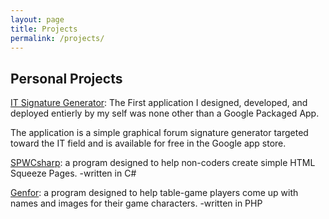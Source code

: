 ```yaml
---
layout: page
title: Projects
permalink: /projects/
---
```


## Personal Projects

[IT Signature Generator](https://chrome.google.com/webstore/detail/it-signature-generator/mpldnlcbkokbodlbcgjcjhegnipeeggn?utm_source=chrome-ntp-icon): The First application I designed, developed, and deployed entierly by my self was none other than a Google Packaged App.

The application is a simple graphical forum signature generator targeted toward the IT field and is available for free in the Google app store.


[SPWCsharp](https://github.com/ABaker86/SPWCsharp): a program designed to help non-coders create simple HTML Squeeze Pages. -written in C#


[Genfor](https://github.com/ABaker86/Genfor): a program designed to help table-game players come up with names and images for their game characters. -written in PHP

